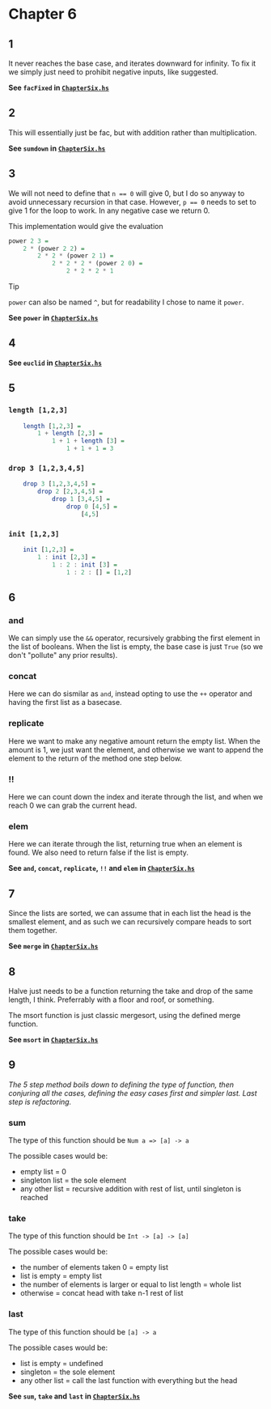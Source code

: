 # Chapter 6
## 1
It never reaches the base case, and iterates downward for infinity. To fix it we simply just need to prohibit negative inputs, like suggested.

**See ``facFixed`` in [``ChapterSix.hs``](ChapterSix.hs)**

## 2
This will essentially just be fac, but with addition rather than multiplication.

**See ``sumdown`` in [``ChapterSix.hs``](ChapterSix.hs)**

## 3
We will not need to define that ``n == 0`` will give 0, but I do so anyway to avoid unnecessary recursion in that case. However, ``p == 0`` needs to set to give 1 for the loop to work. In any negative case we return 0.

This implementation would give the evaluation 
```haskell
power 2 3 = 
    2 * (power 2 2) = 
        2 * 2 * (power 2 1) = 
            2 * 2 * 2 * (power 2 0) = 
                2 * 2 * 2 * 1
```

> [!TIP]
> ``power`` can also be named ``^``, but for readability I chose to name it ``power``.

**See ``power`` in [``ChapterSix.hs``](ChapterSix.hs)**

## 4

**See ``euclid`` in [``ChapterSix.hs``](ChapterSix.hs)**

## 5
### ``length [1,2,3]``
```haskell
    length [1,2,3] =
        1 + length [2,3] =
            1 + 1 + length [3] =
                1 + 1 + 1 = 3
```

### ``drop 3 [1,2,3,4,5]``
```haskell
    drop 3 [1,2,3,4,5] =
        drop 2 [2,3,4,5] =
            drop 1 [3,4,5] =
                drop 0 [4,5] =
                    [4,5]
```

### ``init [1,2,3]``
```haskell
    init [1,2,3] =
        1 : init [2,3] =
            1 : 2 : init [3] =
                1 : 2 : [] = [1,2]
```

## 6
### and
We can simply use the ``&&`` operator, recursively grabbing the first element in the list of booleans. When the list is empty, the base case is just ``True`` (so we don't "pollute" any prior results).

### concat
Here we can do sismilar as ``and``, instead opting to use the ``++`` operator and having the first list as a basecase.

### replicate
Here we want to make any negative amount return the empty list. When the amount is 1, we just want the element, and otherwise we want to append the element to the return of the method one step below.

### !!
Here we can count down the index and iterate through the list, and when we reach 0 we can grab the current head.

### elem
Here we can iterate through the list, returning true when an element is found. We also need to return false if the list is empty.

**See ``and``, ``concat``, ``replicate``, ``!!`` and ``elem`` in [``ChapterSix.hs``](ChapterSix.hs)**

## 7
Since the lists are sorted, we can assume that in each list the head is the smallest element, and as such we can recursively compare heads to sort them together.

**See ``merge`` in [``ChapterSix.hs``](ChapterSix.hs)**

## 8

Halve just needs to be a function returning the take and drop of the same length, I think. Preferrably with a floor and roof, or something.

The msort function is just classic mergesort, using the defined merge function.

**See ``msort`` in [``ChapterSix.hs``](ChapterSix.hs)**

## 9
_The 5 step method boils down to defining the type of function, then conjuring all the cases, defining the easy cases first and simpler last. Last step is refactoring._
### sum
The type of this function should be ``Num a => [a] -> a``

The possible cases would be:
- empty list = 0
- singleton list = the sole element
- any other list = recursive addition with rest of list, until singleton is reached

### take
The type of this function should be ``Int -> [a] -> [a]``

The possible cases would be:
- the number of elements taken 0 = empty list
- list is empty = empty list
- the number of elements is larger or equal to list length = whole list
- otherwise = concat head with take n-1 rest of list

### last
The type of this function should be ``[a] -> a``

The possible cases would be:
- list is empty = undefined
- singleton = the sole element
- any other list = call the last function with everything but the head

**See ``sum``, ``take`` and ``last`` in [``ChapterSix.hs``](ChapterSix.hs)**